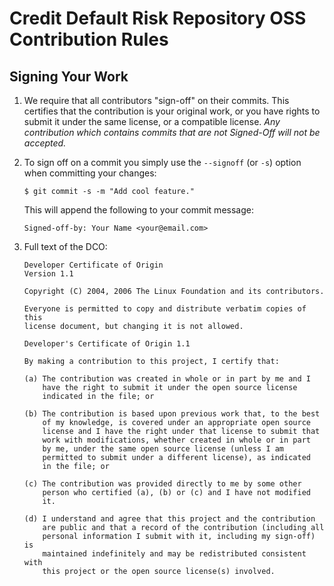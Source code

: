 # Credit Default Risk Repository OSS Contribution Rules

## Signing Your Work

1. We require that all contributors "sign-off" on their commits. This certifies that the contribution is your original work, or you have rights to submit it under the same license, or a compatible license. <em>Any contribution which contains commits that are not Signed-Off will not be accepted.</em>

2. To sign off on a commit you simply use the `--signoff` (or `-s`) option when committing your changes:
    ```
    $ git commit -s -m "Add cool feature."
    ```
    This will append the following to your commit message:
    
    ```
    Signed-off-by: Your Name <your@email.com>
    ```
3. Full text of the DCO:
    ```
    Developer Certificate of Origin
    Version 1.1

    Copyright (C) 2004, 2006 The Linux Foundation and its contributors.

    Everyone is permitted to copy and distribute verbatim copies of this
    license document, but changing it is not allowed.

    Developer's Certificate of Origin 1.1

    By making a contribution to this project, I certify that:

    (a) The contribution was created in whole or in part by me and I
        have the right to submit it under the open source license
        indicated in the file; or

    (b) The contribution is based upon previous work that, to the best
        of my knowledge, is covered under an appropriate open source
        license and I have the right under that license to submit that
        work with modifications, whether created in whole or in part
        by me, under the same open source license (unless I am
        permitted to submit under a different license), as indicated
        in the file; or

    (c) The contribution was provided directly to me by some other
        person who certified (a), (b) or (c) and I have not modified
        it.

    (d) I understand and agree that this project and the contribution
        are public and that a record of the contribution (including all
        personal information I submit with it, including my sign-off) is
        maintained indefinitely and may be redistributed consistent with
        this project or the open source license(s) involved.
    ```

